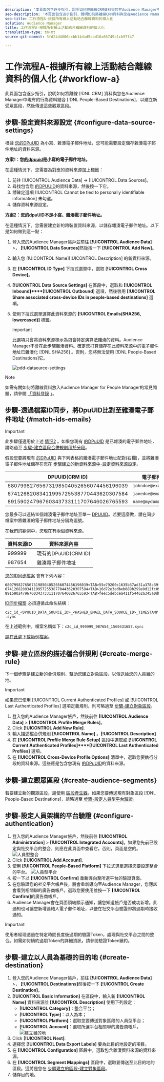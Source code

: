 ```yaml
---
description: '本頁面包含逐步指引，說明如何將離線CRM資料與您在Audience Manager中現有的行為資料結合，以建立新受眾區段，然後將這些受眾區段傳送至「基於人員的目標」。  '
seo-description: '本頁面包含逐步指引，說明如何將離線CRM資料與您在Audience Manager中現有的行為資料結合，以建立新受眾區段，然後將這些受眾區段傳送至「基於人員的目標」。   '
seo-title: 工作流程A-根據所有線上活動結合離線資料的個人化
solution: Audience Manager
title: 工作流程A-根據所有線上活動結合離線資料的個人化
translation-type: tm+mt
source-git-commit: 3fd24d4006ccbb14dad5cad10a66749a1cb97f47

---
```



# 工作流程A-根據所有線上活動結合離線資料的個人化 {#workflow-a}

此頁面包含逐步指引，說明如何將離線 [!DNL CRM] 資料與您在Audience Manager中現有的行為資料結合 [!DNL People-Based Destinations]，以建立新受眾區段，然後傳送這些觀眾區段。

## 步驟-設定資料來源設定 {#configure-data-source-settings}

根據 [您的DPuUID](../../reference/ids-in-aam.md) 為小寫、雜湊電子郵件地址，您可能需要設定儲存雜湊電子郵件地址的資料來源。

**方案1：您[的dpuuid](../../reference/ids-in-aam.md)是小寫的電子郵件地址。**

在這種情況下，您需要為對應的資料來源加上標籤：

1. 前往 [!UICONTROL Audience Data] -&gt; [!UICONTROL Data Sources]。
1. 尋找包含您 [的DPUUID](../../reference/ids-in-aam.md)的資料來源，然後按一下它。
1. 請確定選項 [!UICONTROL Cannot be tied to personally identifiable information] 未勾選。
1. 儲存資料來源設定。

**方案2：您[的dpuUID](../../reference/ids-in-aam.md)不是小寫、雜湊電子郵件地址。**

在這種情況下，您需要建立新的跨裝置資料來源，以儲存雜湊電子郵件地址。以下是如何做到這一點：

1. 登入您的Audience Manager帳戶並前往 **[!UICONTROL Audience Data]** &gt;， **[!UICONTROL Data Sources]**&#x200B;然後按一下 **[!UICONTROL Add New]**。
1. 輸入您 [!UICONTROL Name][!UICONTROL Description] 的新資料來源。
1. 在 **[!UICONTROL ID Type]** 下拉式選單中，選取 **[!UICONTROL Cross Device]**。
1. **[!UICONTROL Data Source Settings]** 在區段中，選取和 **[!UICONTROL Inbound]****[!UICONTROL Outbound]** 選項，然後啓用 **[!UICONTROL Share associated cross-device IDs in people-based destinations]** 選項。
1. 使用下拉式選單選擇此資料來源的 **[!UICONTROL Emails(SHA256, lowercased)]** 標籤。
   >[!IMPORTANT]
   >
   >此選項只會將資料來源標示為包含特定演算法雜湊的資料。Audience Manager不會在此步驟雜湊資料。確定您打算儲存在此資料來源中的電子郵件地址已雜湊化 [!DNL SHA256] 。否則，您將無法使用 [!DNL People-Based Destinations]它。

   ![pdd-dataource-settings](assets/pbd-ds-config.png)

>[!NOTE]
>
> 如需有關如何將離線資料放入Audience Manager for People Manager的常見問題，請參閱 [「資料登錄](people-based-destinations-prerequisites.md#data-onboarding) 」。

## 步驟-透過檔案ID同步，將DpuUID比對至雜湊電子郵件地址 {#match-ids-emails}

>[!IMPORTANT]
>
> 此步驟僅適用於上述 [情況2](people-based-destinations-workflow-combined.md#configure-data-source-settings) 。如果您現有 [的DPuUID](../../reference/ids-in-aam.md) 是已雜湊的電子郵件地址，請略過至 [步驟-建立區段合併規則用於分段](people-based-destinations-workflow-combined.md#create-merge-rule)。

假設您要將現有 [的DPuUID](../../reference/ids-in-aam.md) 與下列表格的雜湊電子郵件地址配對(右欄)，並將雜湊電子郵件地址儲存在您在 [步驟建立的新資料來源中-設定資料來源設定](people-based-destinations-workflow-combined.md#configure-data-source-settings)。

| DPUUID(CRM ID) | 電子郵件地址 | 雜湊電子郵件地址 |
| --- | --- | --- |
| 68079982765673198504052656074456196039 | `johndoe@example.com` | 55e79200c1635b37ad31a378c39feb12f120f116625093a19bc32fff15041149 |
| 67412682083411995725538770443620307584 | `janedoe@email.com` | 16d72e3edbeb089b299e0d12fc09522fdc5ece2d11dcb1304ecdd6fab4f7193a |
| 89159024796760343733111707646026765593 | `name@mydomain.com` | feec5debcea411f54462a345a0d90c9975415d2d4862745ff8af00c49b6b4ae6 |

您最多可以連結10個雜湊電子郵件地址至單一 [DPUUID](../../reference/ids-in-aam.md)。若要這麼做，請在同步檔案中將雜湊的電子郵件地址分隔為逗號。

在我們的範例中，您現在有兩個資料來源。

| 資料來源ID | 資料來源內容 |
| --- | --- |
| 999999 | 現有的DPuUID(CRM ID) |
| 987654 | 雜湊電子郵件地址 |

[您的ID同步檔案](../../integration/sending-audience-data/batch-data-transfer-explained/id-sync-file-based.md) 會有下列內容：

```
68079982765673198504052656074456196039<TAB>55e79200c1635b37ad31a378c39feb12f120f116625093a19bc32fff15041149
67412682083411995725538770443620307584<TAB>16d72e3edbeb089b299e0d12fc09522fdc5ece2d11dcb1304ecdd6fab4f7193a
89159024796760343733111707646026765593<TAB>feec5debcea411f54462a345a0d90c9975415d2d4862745ff8af00c49b6b4ae6
```

[ID同步檔案](../../integration/sending-audience-data/batch-data-transfer-explained/id-sync-file-based.md) 必須遵循此命名結構：

`c2c_id_<DPUUID_DATA_SOURCE_ID>_<HASHED_EMAIL_DATA_SOURCE_ID>_TIMESTAMP.sync`

在上述範例中，檔案名稱如下：`c2c_id_999999_987654_1560431657.sync`


[請在此處下載範例檔案](https://marketing.adobe.com/resources/help/en_US/aam/downloads/c2c_id_999999_987654_1560431657.sync)。

## 步驟-建立區段的描述檔合併規則 {#create-merge-rule}

下一個步驟是建立新的合併規則，幫助您建立對象區段，以傳送給您的人員目的地。

>[!IMPORTANT]
>
> 如果您已使用 [!UICONTROL Current Authenticated Profiles] 或 [!UICONTROL Last Authenticated Profiles] 選項定義規則，則可略過至 [步驟-建立對象區段](people-based-destinations-workflow-combined.md#create-audience-segments)。

1. 登入您的Audience Manager帳戶，然後前往 **[!UICONTROL Audience Data]** &gt; **[!UICONTROL Profile Merge Rules]**。
1. Click **[!UICONTROL Add New Rule]**.
1. 輸入描述檔合併規則 **[!UICONTROL Name]** 。**[!UICONTROL Description]**
1. 在 **[!UICONTROL Profile Merge Rule Setup]** 區段中選取或 **[!UICONTROL Current Authenticated Profiles]****[!UICONTROL Last Authenticated Profiles]** 選項。
1. 在 **[!UICONTROL Cross-Device Profile Options]** 清單中，選取您要執行分段的資料來源。這些應是包含您現有 [的DPuUID](../../reference/ids-in-aam.md)的資料來源。

## 步驟-建立觀眾區段 {#create-audience-segments}

若要建立新的觀眾區段，請使用 [區段產生器](../segments/segment-builder.md)。如果您要傳送現有對象區段 [!DNL People-Based Destinations]，請略過至 [步驟-設定人員型平台驗證](people-based-destinations-workflow-combined.md#configure-authentication)。

## 步驟-設定人員架構的平台驗證 {#configure-authentication}

1. 登入您的Audience Manager帳戶，然後前往 **[!UICONTROL Administration]** &gt; **[!UICONTROL Integrated Accounts]**。如果您先前已設定與社交平台的整合，則應在此頁面中查看它。否則，頁面是空的。
   ![人員型整合](assets/pbd-config.png)
1. Click **[!UICONTROL Add Account]**.
1. 使用 **[!UICONTROL People-Based Platform]** 下拉式選單選擇您要設定整合的平台。
   ![人員型平台](assets/pbd-add.png)
1. 按一下以 **[!UICONTROL Confirm]** 重新導向至所選平台的驗證頁面。
1. 在您驗證您的社交平台帳戶後，將會重新導向至Audience Manager，您應該會看到相關聯的廣告商帳戶。選取您要使用並按一下 **[!UICONTROL Confirm]**&#x200B;的廣告商帳戶。
1. Audience Manager會在頁面頂端顯示通知，讓您知道帳戶是否成功新增。此通知也可讓您新增連絡人電子郵件地址，以便在社交平台驗證即將過期時接收通知。

>[!IMPORTANT]
>
>使用者經理透過在特定時間長度後過期的驗證Token，處理與社交平台之間的整合。如需如何續約過期Token的詳細資訊，請參閱驗證Token續約。

## 步驟-建立以人員為基礎的目的地 {#create-destination}

1. 登入您的Audience Manager帳戶，前往 **[!UICONTROL Audience Data]** &gt;， **[!UICONTROL Destinations]**&#x200B;然後按一下 **[!UICONTROL Create Destination]**。
1. **[!UICONTROL Basic Information]** 在區段中，輸入新 **[!UICONTROL Name]** 資料來源並 **[!UICONTROL Description]** 使用下列設定：
   * **[!UICONTROL Category]**：整合平台；
   * **[!UICONTROL Type]**：以人為本；
   * **[!UICONTROL Platform]**：選取您要傳送對象區段的人員型平台；
   * **[!UICONTROL Account]**：選取所選平台相關聯的廣告商帳戶。
      ![建立目的地](assets/pbd-create-destination.png)
1. Click **[!UICONTROL Next]**.
1. 選擇您 **[!UICONTROL Data Export Labels]** 要為此目的地設定的項目。
1. 在 **[!UICONTROL Configuration]** 區段中，選取包含雜湊資料來源的資料來源。
1. 在 **[!UICONTROL Segment Mappings]** 區段中，選取要傳送至此目的地的區段。這將是您在 [步驟建立的區段-建立對象區段](people-based-destinations-workflow-combined.md#create-audience-segments)。
1. 儲存目的地。
